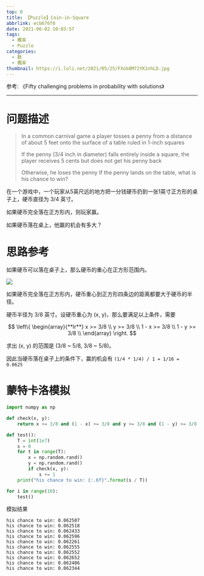 ```yaml
---
top: 0
title: 【Puzzle】Coin-in-Square
abbrlink: ecb676f8
date: 2021-06-02 10:03:57
tags:
  - 概率
  - Puzzle
categories:
  - 数
  - 概率
thumbnail: https://i.loli.net/2021/05/25/FXob8M72YK1nhLD.jpg
---
```


参考: 《Fifty challenging problems in probability with solutions》 

---

# 问题描述

>In a common carnival game a player tosses a penny from a distance of about 5 feet onto the surface of a table ruled in 1-inch squares
>
>If the penny (3/4 inch in diameter) falls entirely inside a square, the player receives 5 cents but does not get his penny back
>
>Otherwise, he loses the penny
>If the penny lands on the table, what is his chance to win?

在一个游戏中，一个玩家从5英尺远的地方把一分钱硬币扔到一张1英寸正方形的桌子上，硬币直径为 3/4 英寸。

如果硬币完全落在正方形内，则玩家赢。

如果硬币落在桌上，他赢的机会有多大？

# 思路参考

如果硬币可以落在桌子上，那么硬币的重心在正方形范围内。

![](https://i.loli.net/2021/06/02/eslvEXHFIMqbT4B.jpg)

如果硬币完全落在正方形内，硬币重心到正方形四条边的距离都要大于硬币的半径。

硬币半径为 3/8 英寸。设硬币重心为 (x, y)，那么要满足以上条件，需要

$$
\left\{
\begin{array}{**lr**}  
x >= 3/8 \\
y >= 3/8 \\
1 - x >= 3/8 \\
1 - y >= 3/8 \\
\end{array}  
\right.
$$

求出 (x, y) 的范围是 (3/8 ~ 5/8, 3/8 ~ 5/8)。

因此当硬币落在桌子上的条件下，赢的机会有 `(1/4 * 1/4) / 1 = 1/16 = 0.0625` 

# 蒙特卡洛模拟

```python
import numpy as np

def check(x, y):
    return x >= 3/8 and (1 - x) >= 3/8 and y >= 3/8 and (1 - y) >= 3/8

def test():
    T = int(1e7)
    s = 0
    for t in range(T):
        x = np.random.rand()
        y = np.random.rand()
        if check(x, y):
            s += 1
    print("his chance to win: {:.6f}".format(s / T))

for i in range(10):
    test()
```

模拟结果

```plain
his chance to win: 0.062507
his chance to win: 0.062518
his chance to win: 0.062433
his chance to win: 0.062596
his chance to win: 0.062261
his chance to win: 0.062555
his chance to win: 0.062552
his chance to win: 0.062652
his chance to win: 0.062406
his chance to win: 0.062344
```
